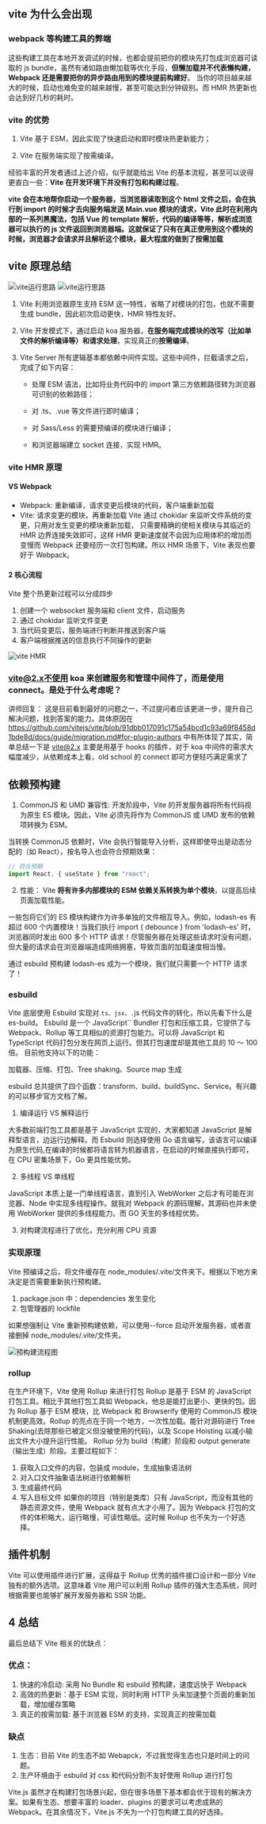 ## vite 为什么会出现

### webpack 等构建工具的弊端

这些构建工具在本地开发调试的时候，也都会提前把你的模块先打包成浏览器可读取的 js bundle，虽然有诸如路由懒加载等优化手段，**但懒加载并不代表懒构建，Webpack 还是需要把你的异步路由用到的模块提前构建好**。
当你的项目越来越大的时候，启动也难免变的越来越慢，甚至可能达到分钟级别。而 HMR 热更新也会达到好几秒的耗时。

### vite 的优势

1. Vite 基于 ESM，因此实现了快速启动和即时模块热更新能力；

2. Vite 在服务端实现了按需编译。

经验丰富的开发者通过上述介绍，似乎就能给出 Vite 的基本流程，甚至可以说得更直白一些：**Vite 在开发环境下并没有打包和构建过程**。

**vite 会在本地帮你启动一个服务器，当浏览器读取到这个 html 文件之后，会在执行到 import 的时候才去向服务端发送 Main.vue 模块的请求，Vite 此时在利用内部的一系列黑魔法，包括 Vue 的 template 解析，代码的编译等等，解析成浏览器可以执行的 js 文件返回到浏览器端。这就保证了只有在真正使用到这个模块的时候，浏览器才会请求并且解析这个模块，最大程度的做到了按需加载**

## vite 原理总结

![vite运行思路](../../asset/vite%E4%B8%8Ewebpack%E6%96%B9%E6%A1%88%E6%80%9D%E8%B7%AF%E5%AF%B9%E6%AF%94.png)
![vite运行思路](../../asset/vite%E4%B8%8Ewebpack%E6%96%B9%E6%A1%88%E6%80%9D%E8%B7%AF%E5%AF%B9%E6%AF%94-2.png)

1. Vite 利用浏览器原生支持 ESM 这一特性，省略了对模块的打包，也就不需要生成 bundle，因此初次启动更快，HMR 特性友好。

2. Vite 开发模式下，通过启动 koa 服务器，**在服务端完成模块的改写（比如单文件的解析编译等）和请求处理**，实现真正的**按需编译**。

3. Vite Server 所有逻辑基本都依赖中间件实现。这些中间件，拦截请求之后，完成了如下内容：

   - 处理 ESM 语法，比如将业务代码中的 import 第三方依赖路径转为浏览器可识别的依赖路径；

   - 对 .ts、.vue 等文件进行即时编译；

   - 对 Sass/Less 的需要预编译的模块进行编译；

   - 和浏览器端建立 socket 连接，实现 HMR。

### vite HMR 原理

#### VS Webpack

- Webpack: 重新编译，请求变更后模块的代码，客户端重新加载
- Vite: 请求变更的模块，再重新加载
  Vite 通过 chokidar 来监听文件系统的变更，只用对发生变更的模块重新加载， 只需要精确的使相关模块与其临近的 HMR 边界连接失效即可，这样 HMR 更新速度就不会因为应用体积的增加而变慢而 Webpack 还要经历一次打包构建。所以 HMR 场景下，Vite 表现也要好于 Webpack。

#### 2 核心流程

Vite 整个热更新过程可以分成四步

1. 创建一个 websocket 服务端和 client 文件，启动服务
2. 通过 chokidar 监听文件变更
3. 当代码变更后，服务端进行判断并推送到客户端
4. 客户端根据推送的信息执行不同操作的更新

![vite HMR](../../asset/vite%20HMR.png)

### vite@2.x不使用 koa 来创建服务和管理中间件了，而是使用 connect。是处于什么考虑呢？

讲师回复： 这是目前看到最好的问题之一，不过提问者应该更进一步，提升自己解决问题，找到答案的能力。具体原因在 https://github.com/vitejs/vite/blob/91dbb017091c175a54bcd1c93a69f8458d1bde8d/docs/guide/migration.md#for-plugin-authors 中有所体现了其实，简单总结一下是 vite@2.x 主要是用基于 hooks 的插件，对于 koa 中间件的需求大幅度减少，从依赖成本上看，old school 的 connect 即可方便轻巧满足需求了

## 依赖预构建

1. CommonJS 和 UMD 兼容性: 开发阶段中，Vite 的开发服务器将所有代码视为原生 ES 模块。因此，Vite 必须先将作为 CommonJS 或 UMD 发布的依赖项转换为 ESM。

当转换 CommonJS 依赖时，Vite 会执行智能导入分析，这样即使导出是动态分配的（如 React），按名导入也会符合预期效果：

```js
// 符合预期
import React, { useState } from "react";
```

2. 性能： Vite **将有许多内部模块的 ESM 依赖关系转换为单个模块**，以提高后续页面加载性能。

一些包将它们的 ES 模块构建作为许多单独的文件相互导入。例如，lodash-es 有超过 600 个内置模块！当我们执行 import { debounce } from 'lodash-es' 时，浏览器同时发出 600 多个 HTTP 请求！尽管服务器在处理这些请求时没有问题，但大量的请求会在浏览器端造成网络拥塞，导致页面的加载速度相当慢。

通过 esbuild 预构建 lodash-es 成为一个模块，我们就只需要一个 HTTP 请求了！

### esbuild

Vite 底层使用 Esbuild 实现对.`ts、jsx、.`js 代码文件的转化，所以先看下什么是 es-build。
Esbuild 是一个 JavaScript`` Bundler 打包和压缩工具，它提供了与 Webpack、Rollup 等工具相似的资源打包能力。可以将 JavaScript 和 TypeScript 代码打包分发在网页上运行。但其打包速度却是其他工具的 10 ～ 100 倍。
目前他支持以下的功能：

加载器、压缩、打包、Tree shaking、Source map 生成

esbuild 总共提供了四个函数：transform、build、buildSync、Service。有兴趣的可以移步官方文档了解。

1. 编译运行 VS 解释运行

大多数前端打包工具都是基于 JavaScript 实现的，大家都知道 JavaScript 是解释型语言，边运行边解释。而 Esbuild 则选择使用 Go 语言编写，该语言可以编译为原生代码,在编译的时候都将语言转为机器语言，在启动的时候直接执行即可，在 CPU 密集场景下，Go 更具性能优势。

2. 多线程 VS 单线程

JavaScript 本质上是一门单线程语言，直到引入 WebWorker 之后才有可能在浏览器、Node 中实现多线程操作。就我对 Webpack 的源码理解，其源码也并未使用 WebWorker 提供的多线程能力。而 GO 天生的多线程优势。

3. 对构建流程进行了优化，充分利用 CPU 资源

### 实现原理

Vite 预编译之后，将文件缓存在 node_modules/.vite/文件夹下。根据以下地方来决定是否需要重新执行预构建。

1. package.json 中：dependencies 发生变化
2. 包管理器的 lockfile

如果想强制让 Vite 重新预构建依赖，可以使用--force 启动开发服务器，或者直接删掉 node_modules/.vite/文件夹。

![预构建流程图](../../asset/vite-%E9%A2%84%E6%9E%84%E5%BB%BA%E6%B5%81%E7%A8%8B.png)

### rollup

在生产环境下，Vite 使用 Rollup 来进行打包
Rollup 是基于 ESM 的 JavaScript 打包工具。相比于其他打包工具如 Webpack，他总是能打出更小、更快的包。因为 Rollup 基于 ESM 模块，比 Webpack 和 Browserify 使用的 CommonJS 模块机制更高效。Rollup 的亮点在于同一个地方，一次性加载。能针对源码进行 Tree Shaking(去除那些已被定义但没被使用的代码)，以及 Scope Hoisting 以减小输出文件大小提升运行性能。
Rollup 分为 build（构建）阶段和 output generate（输出生成）阶段。主要过程如下：

1. 获取入口文件的内容，包装成 module，生成抽象语法树
2. 对入口文件抽象语法树进行依赖解析
3. 生成最终代码
4. 写入目标文件
   如果你的项目（特别是类库）只有 JavaScript，而没有其他的静态资源文件，使用 Webpack 就有点大才小用了。因为 Webpack 打包的文件的体积略大，运行略慢，可读性略低。这时候 Rollup 也不失为一个好选择。

## 插件机制

Vite 可以使用插件进行扩展，这得益于 Rollup 优秀的插件接口设计和一部分 Vite 独有的额外选项。这意味着 Vite 用户可以利用 Rollup 插件的强大生态系统，同时根据需要也能够扩展开发服务器和 SSR 功能。

## 4 总结

最后总结下 Vite 相关的优缺点：

### 优点：

1. 快速的冷启动: 采用 No Bundle 和 esbuild 预构建，速度远快于 Webpack
2. 高效的热更新：基于 ESM 实现，同时利用 HTTP 头来加速整个页面的重新加载，增加缓存策略
3. 真正的按需加载: 基于浏览器 ESM 的支持，实现真正的按需加载

### 缺点

1. 生态：目前 Vite 的生态不如 Webapck，不过我觉得生态也只是时间上的问题。
2. 生产环境由于 esbuild 对 css 和代码分割不友好使用 Rollup 进行打包

Vite.js 虽然才在构建打包场景兴起，但在很多场景下基本都会优于现有的解决方案。如果有生态、想要丰富的 loader、plugins 的要求可以考虑成熟的 Webpack。在其余情况下，Vite.js 不失为一个打包构建工具的好选择。
